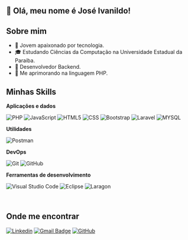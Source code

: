 
## 💬 Olá, meu nome é José Ivanildo!

## Sobre mim

- 🤔 Jovem apaixonado por tecnologia.
- 🎓 Estudando Ciências da Computação na Universidade Estadual da Paraiba.
- 💼 Desenvolvedor Backend.
- 🌱 Me aprimorando na linguagem PHP.

## Minhas Skills

**Aplicações e dados**

![PHP](https://img.shields.io/badge/PHP-777BB4?style=flat&logo=php&logoColor=white)
![JavaScript](https://img.shields.io/badge/JavaScript-F7DF1E?style=flat&logo=javascript&logoColor=black)
![HTML5](https://img.shields.io/badge/HTML5-E34F26?style=flat&logo=html5&logoColor=white)
![CSS](https://img.shields.io/badge/CSS3-1572B6?style=flat&logo=css3&logoColor=white)
![Bootstrap](https://img.shields.io/badge/Bootstrap-563D7C?style=flat&logo=bootstrap&logoColor=white)
![Laravel](https://img.shields.io/badge/Laravel-FF2D20?style=flat&logo=laravel&logoColor=white)
![MYSQL](https://img.shields.io/badge/MySQL-00000F?style=flat&logo=mysql&logoColor=white)

**Utilidades**

![Postman](https://img.shields.io/badge/-Postman-333333?style=flat&logo=postman)

**DevOps**

![Git](https://img.shields.io/badge/-Git-333333?style=flat&logo=git)
![GitHub](https://img.shields.io/badge/-GitHub-333333?style=flat&logo=github)

**Ferramentas de desenvolvimento**

![Visual Studio Code](https://img.shields.io/badge/-Visual%20Studio%20Code-333333?style=flat&logo=visual-studio-code&logoColor=007ACC)
![Eclipse](https://img.shields.io/badge/-Eclipse-333333?style=flat&logo=eclipse-ide&logoColor=2C2255)
![Laragon](https://img.shields.io/badge/-Laragon-333333?style=flat&logo=Laragon&logoColor=007ACC)

<br/>


## Onde me encontrar

[![Linkedin](https://img.shields.io/badge/-JoséIvanildo-blue?style=flat-square&logo=Linkedin&logoColor=white&link=www.linkedin.com/in/josé-ivanildo-050bba252)](LINK-DO-SEU-LINKEDIN)
[![Gmail Badge](https://img.shields.io/badge/-joseivanildomarques16@gmail.com-006bed?style=flat-square&logo=Gmail&logoColor=white&link=mailto:SEU-EMAIL)](mailto:joseivanildomarques16@gmail.com)
[![GitHub](https://img.shields.io/github/followers/josemarques?label=follow&style=social)](https://github.com/JoseMarques32)
